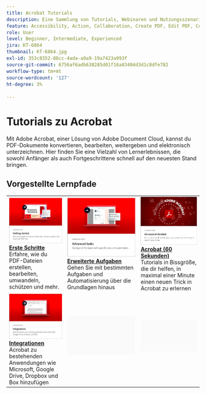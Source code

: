 ```yaml
---
title: Acrobat Tutorials
description: Eine Sammlung von Tutorials, Webinaren und Nutzungsszenarien für Adobe Acrobat
feature: Accessibility, Action, Collaboration, Create PDF, Edit PDF, Convert PDF, Deploy, Mobile, Optimize PDF, Security, Workflow, Workspace, Skill Builder, Sign, Form
role: User
level: Beginner, Intermediate, Experienced
jira: KT-6864
thumbnail: KT-6864.jpg
exl-id: 353c8352-88cc-4ada-a9a9-19a7423a993f
source-git-commit: 6756af6adb638285d01f16a8340dd3d1c8dfe782
workflow-type: tm+mt
source-wordcount: '127'
ht-degree: 3%

---
```


# Tutorials zu Acrobat

Mit Adobe Acrobat, einer Lösung von Adobe Document Cloud, kannst du PDF-Dokumente konvertieren, bearbeiten, weitergeben und elektronisch unterzeichnen. Hier finden Sie eine Vielzahl von Lernerlebnissen, die sowohl Anfänger als auch Fortgeschrittene schnell auf den neuesten Stand bringen.

<div id="recs-overview-body-1"></div>
<div id="recs-overview-body-2"></div>
<div id="recs-overview-body-3"></div>
<div id="recs-overview-body-4"></div>
<div id="recs-overview-body-5"></div>
<div id="recs-overview-body-6"></div>

## Vorgestellte Lernpfade

<table style="table-layout:fixed">
<tr>
 <td>
    <a href="getting-started/getting-started-overview.md">
      <img alt="Erste Schritte" src="assets/start.png" />
    </a>
    <div>
    <a href="getting-started/getting-started-overview.md"><strong>Erste Schritte</strong></a>
    </div>
    Erfahre, wie du PDF-Dateien erstellen, bearbeiten, umwandeln, schützen und mehr.
    <br>
  </td>
  <td>
    <a href="advanced-tasks/advanced-tasks-overview.md">
      <img alt="Erweiterte Aufgaben" src="assets/advanced-tasks.png" />
    </a>
    <div>
    <a href="advanced-tasks/advanced-tasks-overview.md"><strong>Erweiterte Aufgaben</strong></a>
    </div>
    Gehen Sie mit bestimmten Aufgaben und Automatisierung über die Grundlagen hinaus
    <br>
  </td>
  <td>
    <a href="60-second/60-second-overview.md">
      <img alt="60-Sekunden-Acrobat" src="assets/60-sec.png" />
    </a>
  <div>
    <a href="60-second/60-second-overview.md"><strong>Acrobat (60 Sekunden)</strong></a>
    </div>
    Tutorials in Bissgröße, die dir helfen, in maximal einer Minute einen neuen Trick in Acrobat zu erlernen
    <br>
  </td>
</tr>
  <td>
    <a href="integrate/integrate-overview.md">
      <img alt="Integrationen" src="assets/integrations.png" />
    </a>
    <div>
    <a href="integrate/integrate-overview.md"><strong>Integrationen</strong></a>
    </div>
    Acrobat zu bestehenden Anwendungen wie Microsoft, Google Drive, Dropbox und Box hinzufügen
    <br>
  </td>
  <td>
    <img alt="Spacer" src="assets/Grayspacer.png" />
    <div>
    <br>
  </td>
  <td>
    <img alt="Spacer" src="assets/Grayspacer.png" />
    <div>
    <br>
  </td>
</tr>
</table>

